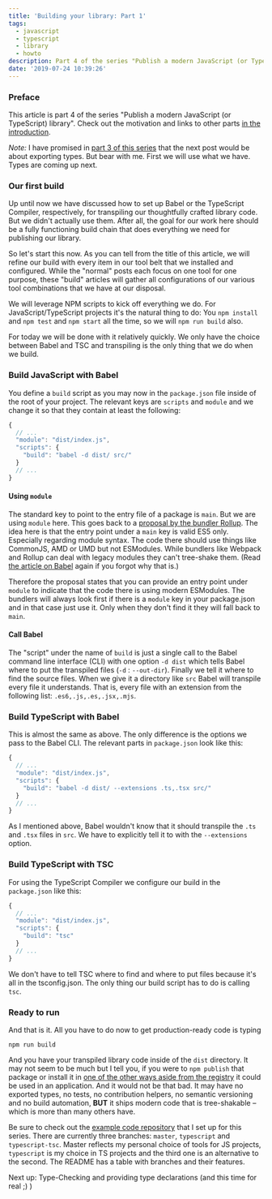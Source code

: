```yaml
---
title: 'Building your library: Part 1'
tags:
  - javascript
  - typescript
  - library
  - howto
description: Part 4 of the series "Publish a modern JavaScript (or TypeScript) library". The goal for our work here should be a fully functioning build chain that does everything we need for publishing our library.
date: '2019-07-24 10:39:26'
---
```



### Preface

This article is part 4 of the series "Publish a modern JavaScript (or TypeScript) library". Check out the motivation and links to other parts [in the introduction](http://tobias-barth.net/blog/Publish-a-modern-JavaScript-or-TypeScript-library/).

*Note:* I have promised in [part 3 of this series](http://tobias-barth.net/blog/Compiling-modern-language-features-with-the-TypeScript-compiler/) that the next post would be about exporting types. But bear with me. First we will use what we have. Types are coming up next.

### Our first build

Up until now we have discussed how to set up Babel or the TypeScript Compiler, respectively, for transpiling our thoughtfully crafted library code. But we didn't actually use them. After all, the goal for our work here should be a fully functioning build chain that does everything we need for publishing our library.

So let's start this now. As you can tell from the title of this article, we will refine our build with every item in our tool belt that we installed and configured. While the "normal" posts each focus on one tool for one purpose, these "build" articles will gather all configurations of our various tool combinations that we have at our disposal.

We will leverage NPM scripts to kick off everything we do. For JavaScript/TypeScript projects it's the natural thing to do: You `npm install` and `npm test` and `npm start` all the time, so we will `npm run build` also.

For today we will be done with it relatively quickly. We only have the choice between Babel and TSC and transpiling is the only thing that we do when we build.

### Build JavaScript with Babel

You define a `build` script as you may now in the `package.json` file inside of the root of your project. The relevant keys are `scripts` and `module` and we change it so that they contain at least the following:

```javascript
{
  // ...
  "module": "dist/index.js",
  "scripts": {
    "build": "babel -d dist/ src/"
  }
  // ...
}
```

#### Using `module`

The standard key to point to the entry file of a package is `main`. But we are using `module` here. This goes back to a [proposal by the bundler Rollup](https://github.com/rollup/rollup/wiki/pkg.module). The idea here is that the entry point under a `main` key is valid ES5 only. Especially regarding module syntax. The code there should use things like CommonJS, AMD or UMD but not ESModules. While bundlers like Webpack and Rollup can deal with legacy modules they can't tree-shake them. (Read [the article on Babel](http://tobias-barth.net/blog/Transpile-modern-language-features-with-Babel/) again if you forgot why that is.)

Therefore the proposal states that you can provide an entry point under `module` to indicate that the code there is using modern ESModules. The bundlers will always look first if there is a `module` key in your package.json and in that case just use it. Only when they don't find it they will fall back to `main`.

#### Call Babel

The "script" under the name of `build` is just a single call to the Babel command line interface (CLI) with one option `-d dist` which tells Babel where to put the transpiled files (`-d` : `--out-dir`). Finally we tell it where to find the source files. When we give it a directory like `src` Babel will transpile every file it understands. That is, every file with an extension from the following list: `.es6,.js,.es,.jsx,.mjs`.

### Build TypeScript with Babel

This is almost the same as above. The only difference is the options we pass to the Babel CLI. The relevant parts in `package.json` look like this:

```javascript
{
  // ...
  "module": "dist/index.js",
  "scripts": {
    "build": "babel -d dist/ --extensions .ts,.tsx src/"
  }
  // ...
}
```

As I mentioned above, Babel wouldn't know that it should transpile the `.ts` and `.tsx` files in `src`. We have to explicitly tell it to with the `--extensions` option.

### Build TypeScript with TSC

For using the TypeScript Compiler we configure our build in the `package.json` like this:


```javascript
{
  // ...
  "module": "dist/index.js",
  "scripts": {
    "build": "tsc"
  }
  // ...
}
```

We don't have to tell TSC where to find and where to put files because it's all in the tsconfig.json. The only thing our build script has to do is calling `tsc`.

### Ready to run

And that is it. All you have to do now to get production-ready code is typing

```
npm run build
```

And you have your transpiled library code inside of the `dist` directory. It may not seem to be much but I tell you, if you were to `npm publish` that package or install it in [one of the other ways aside from the registry](https://docs.npmjs.com/cli/install.html) it could be used in an application. And it would not be that bad. It may have no exported types, no tests, no contribution helpers, no semantic versioning and no build automation, **BUT** it ships modern code that is tree-shakable – which is more than many others have.

Be sure to check out the [example code repository](https://github.com/4nduril/library-starter) that I set up for this series. There are currently three branches: `master`, `typescript` and `typescript-tsc`. Master reflects my personal choice of tools for JS projects, `typescript` is my choice in TS projects and the third one is an alternative to the second. The README has a table with branches and their features.

Next up: Type-Checking and providing type declarations (and this time for real ;) )
